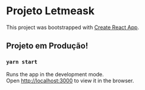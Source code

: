 # Projeto Letmeask

This project was bootstrapped with [Create React App](https://github.com/facebook/create-react-app).

## Projeto em Produção!


### `yarn start`

Runs the app in the development mode.\
Open [http://localhost:3000](http://localhost:3000) to view it in the browser.



